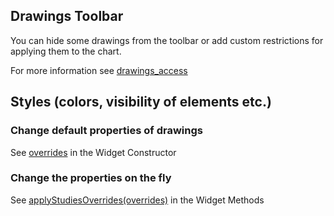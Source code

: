 ## Drawings Toolbar

You can hide some drawings from the toolbar or add custom restrictions for applying them to the chart.

For more information see [drawings_access](https://github.com/Abolfazl2647/Charts/blob/main/Widget-Constructor#drawings_access)

## Styles (colors, visibility of elements etc.)

### Change default properties of drawings

See [overrides](https://github.com/Abolfazl2647/Charts/blob/main/Widget-Constructor#overrides) in the Widget Constructor

### Change the properties on the fly

See [applyStudiesOverrides(overrides)](https://github.com/Abolfazl2647/Charts/blob/main/Widget-Methods#applyoverridesoverrides) in the Widget Methods
